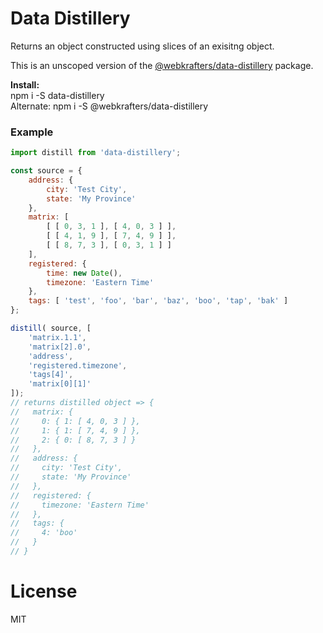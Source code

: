 # Data Distillery

Returns an object constructed using slices of an exisitng object.

This is an unscoped version of the [@webkrafters/data-distillery](https://www.npmjs.com/package/@webkrafters/data-distillery) package.

**Install:**\
npm i -S data-distillery\
Alternate: npm i -S @webkrafters/data-distillery

### Example

```jsx
import distill from 'data-distillery'; 

const source = {
    address: {
        city: 'Test City',
        state: 'My Province'
    },
    matrix: [
        [ [ 0, 3, 1 ], [ 4, 0, 3 ] ],
        [ [ 4, 1, 9 ], [ 7, 4, 9 ] ],
        [ [ 8, 7, 3 ], [ 0, 3, 1 ] ]
    ],
    registered: {
        time: new Date(),
        timezone: 'Eastern Time'
    },
    tags: [ 'test', 'foo', 'bar', 'baz', 'boo', 'tap', 'bak' ]
};

distill( source, [
    'matrix.1.1',
    'matrix[2].0',
    'address',
    'registered.timezone',
    'tags[4]',
    'matrix[0][1]'
]);
// returns distilled object => {
//   matrix: {
//     0: { 1: [ 4, 0, 3 ] },
//     1: { 1: [ 7, 4, 9 ] },
//     2: { 0: [ 8, 7, 3 ] }
//   },
//   address: {
//     city: 'Test City',
//     state: 'My Province'
//   },
//   registered: {
//     timezone: 'Eastern Time'
//   },
//   tags: {
//     4: 'boo'
//   }
// }

```

# License
MIT
 